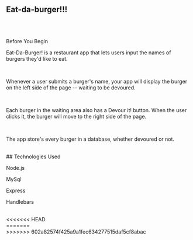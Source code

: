 ## Eat-da-burger!!!
<br>
<br>

Before You Begin
<p>Eat-Da-Burger! is a restaurant app that lets users input the names of burgers they'd like to eat.</p>

<br>
<p>Whenever a user submits a burger's name, your app will display the burger on the left side of the page -- waiting to be devoured.</p>

<br>
<p>Each burger in the waiting area also has a Devour it! button. When the user clicks it, the burger will move to the right side of the page.</p>

<br>
<p>The app store's every burger in a database, whether devoured or not.</p>

<br>
## Technologies Used
<p>Node.js</p>
<p>MySql</p>
<p>Express</p>
<p>Handlebars</p>
<br>
<<<<<<< HEAD
<br>
=======
<br>
>>>>>>> 602a82574f425a9a1fec634277515daf5cf8abac
